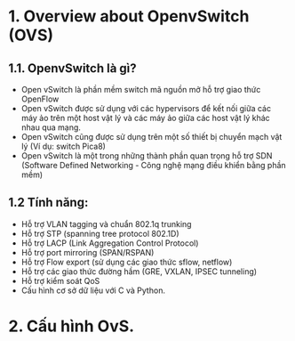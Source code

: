 # 1. Overview about OpenvSwitch (OVS)

## 1.1. OpenvSwitch là gì?
-  Open vSwitch là phần mềm switch mã nguồn mở hỗ trợ giao thức OpenFlow
- Open vSwitch được sử dụng với các hypervisors để kết nối giữa các máy ảo trên một host vật lý và các máy ảo giữa các host vật lý khác nhau qua mạng.
- Open vSwitch cũng được sử dụng trên một số thiết bị chuyển mạch vật lý (Ví dụ: switch Pica8)
- Open vSwitch là một trong những thành phần quan trọng hỗ trợ SDN (Software Defined Networking - Công nghệ mạng điều khiển bằng phần mềm)
## 1.2 Tính năng:

- Hỗ trợ VLAN tagging và chuẩn 802.1q trunking
- Hỗ trợ STP (spanning tree protocol 802.1D)
- Hỗ trợ LACP (Link Aggregation Control Protocol)
- Hỗ trợ port mirroring (SPAN/RSPAN)
- Hỗ trợ Flow export (sử dụng các giao thức sflow, netflow)
- Hỗ trợ các giao thức đường hầm (GRE, VXLAN, IPSEC tunneling)
- Hỗ trợ kiểm soát QoS
- Cấu hình cơ sở dữ liệu với C và Python.

# 2. Cấu hình OvS.

